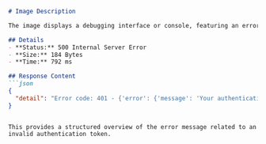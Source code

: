 ```markdown
# Image Description

The image displays a debugging interface or console, featuring an error response.

## Details
- **Status:** 500 Internal Server Error
- **Size:** 184 Bytes
- **Time:** 792 ms

## Response Content
```json
{
  "detail": "Error code: 401 - {'error': {'message': 'Your authentication token is not from a valid issuer.', 'type' : 'invalid_request_error', 'param': None, 'code': 'invalid_issuer'}}"
}
```
``` 

This provides a structured overview of the error message related to an invalid authentication token.
```